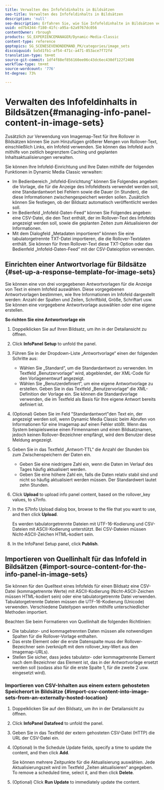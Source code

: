 ```yaml
---
title: Verwalten des Infofeldinhalts in Bildsätzen
seo-title: Verwalten des Infofeldinhalts in Bildsätzen
description: 'null'
seo-description: Erfahren Sie, wie Sie Infofeldinhalte in Bildsätzen verwalten.
uuid: ed7b4344-f180-41fc-a95a-62a9767dc056
contentOwner: rbrough
products: SG_EXPERIENCEMANAGER/Dynamic-Media-Classic
content-type: reference
geptopics: SG_SCENESEVENONDEMAND_PK/categories/image_sets
discoiquuid: ba5d1fb1-af54-471c-a471-853ace7f72fd
translation-type: tm+mt
source-git-commit: 1df4f88ef856160ee06c43dc6ec430df122f2408
workflow-type: tm+mt
source-wordcount: '776'
ht-degree: 73%

---
```



# Verwalten des Infofeldinhalts in Bildsätzen{#managing-info-panel-content-in-image-sets}

Zusätzlich zur Verwendung von Imagemap-Text für Ihre Rollover in Bildsätzen können Sie zum Hinzufügen größerer Mengen von Rollover-Text, einschließlich Links, ein Infofeld verwenden. Sie können das Infofeld auch mithilfe von zeitlich begrenztem Caching und geplanten Inhaltsaktualisierungen verwalten.

Sie können Ihre Infofeld-Einrichtung und Ihre Daten mithilfe der folgenden Funktionen in Dynamic Media Classic verwalten:

* Im Bedienbereich „Infofeld-Einrichtung“ können Sie Folgendes angeben: die Vorlage, die für die Anzeige des Infofeldtexts verwendet werden soll, eine Standardantwort bei Fehlern sowie die Dauer (in Stunden), die diese Informationen zwischengespeichert werden sollen. Zusätzlich können Sie festlegen, ob der Bildsatz automatisch veröffentlicht werden soll.
* Im Bedienfeld „Infofeld-Daten-Feed“ können Sie Folgendes angeben: eine CSV-Datei, die den Text enthält, der im Rollover-Text des Infofelds angezeigt werden soll, sowie die geplanten Zeiten zum Aktualisieren der Informationen.
* Mit dem Dialogfeld „Metadaten importieren“ können Sie eine tabulatorgetrennte TXT-Datei importieren, die die Rollover-Textdaten enthält. Sie können für Ihren Rollover-Text diese TXT-Option oder das Bedienfeld „Infofeld-Daten-Feed“ mit der CSV-Dateioption verwenden.

## Einrichten einer Antwortvorlage für Bildsätze {#set-up-a-response-template-for-image-sets}

Sie können eine von drei vorgegebenen Antwortvorlagen für die Anzeige von Text in einem Infofeld auswählen. Diese vorgegebenen Antwortvorlagen bestimmen, wie Ihre Informationen im Infofeld dargestellt werden: Anzahl der Spalten und Zeilen, Schriftbild, Größe, Schriftart usw. Sie können eine vorgegebene Antwortvorlage auswählen oder eine eigene erstellen.

**So richten Sie eine Antwortvorlage ein**

1. Doppelklicken Sie auf Ihren Bildsatz, um ihn in der Detailansicht zu öffnen.
1. Click **InfoPanel Setup** to unfold the panel.
1. Führen Sie in der Dropdown-Liste „Antwortvorlage“ einen der folgenden Schritte aus:

   * Wählen Sie „Standard“, um die Standardantwort zu verwenden. Im Textfeld „Benutzervorlage“ wird, abgeblendet, der XML-Code für den Vorlagenentwurf angezeigt.
   * Wählen Sie „Benutzerdefiniert“, um eine eigene Antwortvorlage zu erstellen. Geben Sie in das Textfeld „Benutzervorlage“ die XML-Definition der Vorlage ein. Sie können die Standardvorlage verwenden, die im Textfeld als Basis für Ihre eigene Antwort bereits definiert ist.

1. (Optional) Geben Sie im Feld &quot;Standardantwort&quot;den Text ein, der angezeigt werden soll, wenn Dynamic Media Classic beim Abrufen von Informationen für eine Imagemap auf einen Fehler stößt. Wenn das System beispielsweise einen Firmennamen und einen Bildsatznamen, jedoch keinen Rollover-Bezeichner empfängt, wird dem Benutzer diese Meldung angezeigt.
1. Geben Sie in das Textfeld „Antwort-TTL“ die Anzahl der Stunden bis zum Zwischenspeichern der Daten ein.

   * Geben Sie eine niedrigere Zahl ein, wenn die Daten im Verlauf des Tages häufig aktualisiert werden.
   * Geben Sie eine höhere Zahl ein, falls die Daten relativ stabil sind und nicht so häufig aktualisiert werden müssen. Der Standardwert lautet zehn Stunden.

1. Click **Upload** to upload info panel content, based on the rollover_key values, to s7info.
1. In the S7Info Upload dialog box, browse to the file that you want to use, and then click **Upload**.

   Es werden tabulatorgetrennte Dateien mit UTF-16-Kodierung und CSV-Dateien mit ASCII-Kodierung unterstützt. Bei CSV-Dateien müssen Nicht-ASCII-Zeichen HTML-kodiert sein.

1. In the InfoPanel Setup panel, click **Publish**.

## Importieren von Quellinhalt für das Infofeld in Bildsätzen {#import-source-content-for-the-info-panel-in-image-sets}

Sie können für den Quelltext eines Infofelds für einen Bildsatz eine CSV-Datei (kommagetrennte Werte) mit ASCII-Kodierung (Nicht-ASCII-Zeichen müssen HTML-kodiert sein) oder eine tabulatorgetrennte Datei verwenden. Tabulatorgetrennte Dateien müssen die UTF-16-Kodierung (Unicode) verwenden. Verschiedene Dateitypen werden mithilfe unterschiedlicher Methoden importiert.

Beachten Sie beim Formatieren von Quellinhalt die folgenden Richtlinien:

* Die tabulator- und kommagetrennten Daten müssen alle notwendigen Spalten für die Rollover-Vorlage enthalten.
* Das erste Element oder die erste Datenspalte muss der Rollover-Bezeichner sein (verknüpft mit dem rollover_key-Wert aus den Imagemap-URLs).
* Stellen Sie sicher, dass jedes tabulator- oder kommagetrennte Element nach dem Bezeichner das Element ist, das in der Antwortvorlage ersetzt werden soll (sodass also für die erste Spalte $1$, für die zweite $2$ usw. eingesetzt wird).

### Importieren von CSV-Inhalten aus einem extern gehosteten Speicherort in Bildsätze {#import-csv-content-into-image-sets-from-an-externally-hosted-location}

1. Doppelklicken Sie auf den Bildsatz, um ihn in der Detailansicht zu öffnen.
1. Click **InfoPanel Datafeed** to unfold the panel.
1. Geben Sie in das Textfeld der extern gehosteten CSV-Datei (HTTP) die URL der CSV-Datei ein.
1. (Optional) In the Schedule Update fields, specify a time to update the content, and then click **Add**.

   Sie können mehrere Zeitpunkte für die Aktualisierung auswählen. Jede Aktualisierungszeit wird im Textfeld „Zeiten aktualisieren“ angegeben. To remove a scheduled time, select it, and then click **Delete**.

1. (Optional) Click **Run Update** to immediately update the content.

